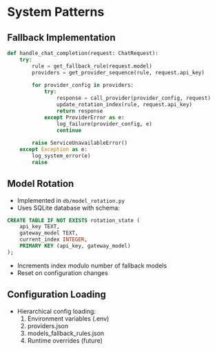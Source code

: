# System Patterns

## Fallback Implementation
```python
def handle_chat_completion(request: ChatRequest):
    try:
        rule = get_fallback_rule(request.model)
        providers = get_provider_sequence(rule, request.api_key)
        
        for provider_config in providers:
            try:
                response = call_provider(provider_config, request)
                update_rotation_index(rule, request.api_key)
                return response
            except ProviderError as e:
                log_failure(provider_config, e)
                continue
                
        raise ServiceUnavailableError()
    except Exception as e:
        log_system_error(e)
        raise
```

## Model Rotation
- Implemented in `db/model_rotation.py`
- Uses SQLite database with schema:
```sql
CREATE TABLE IF NOT EXISTS rotation_state (
    api_key TEXT,
    gateway_model TEXT,
    current_index INTEGER,
    PRIMARY KEY (api_key, gateway_model)
);
```
- Increments index modulo number of fallback models
- Reset on configuration changes

## Configuration Loading
- Hierarchical config loading:
  1. Environment variables (.env)
  2. providers.json
  3. models_fallback_rules.json
  4. Runtime overrides (future)
